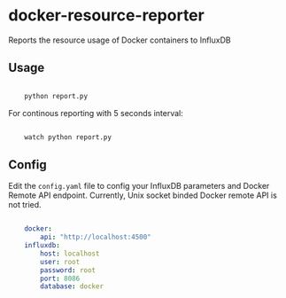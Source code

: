 docker-resource-reporter
========================

Reports the resource usage of Docker containers to InfluxDB

## Usage

```bash

	python report.py 

```

For continous reporting with 5 seconds interval:

```bash

	watch python report.py

```

## Config

Edit the `config.yaml` file to config your InfluxDB parameters and Docker Remote API endpoint. Currently, Unix socket binded Docker remote API is not tried.

```yaml

	docker:
	    api: "http://localhost:4500"
	influxdb:
	    host: localhost
	    user: root
	    password: root
	    port: 8086
	    database: docker

```
